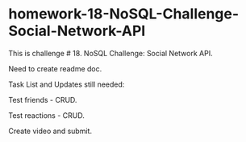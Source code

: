 # homework-18-NoSQL-Challenge-Social-Network-API
This is challenge # 18. NoSQL Challenge: Social Network API.

Need to create readme doc.

Task List and Updates still needed:

Test friends - CRUD.

Test reactions - CRUD.

Create video and submit.
